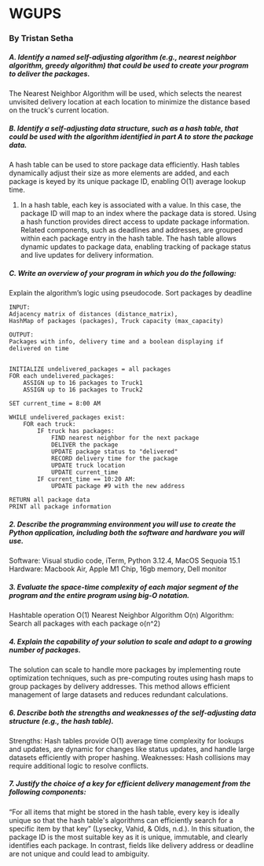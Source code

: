 # WGUPS
### By Tristan Setha
##### A.  Identify a named self-adjusting algorithm (e.g., nearest neighbor algorithm, greedy algorithm) that could be used to create your program to deliver the packages.

The Nearest Neighbor Algorithm will be used, which selects the nearest unvisited delivery location at each location to minimize  the distance based on the truck's current location.

##### B.  Identify a self-adjusting data structure, such as a hash table, that could be used with the algorithm identified in part A to store the package data.

A hash table can be used to store package data efficiently. Hash tables dynamically adjust their size as more elements are added, and each package is keyed by its unique package ID, enabling O(1) average lookup time.

1. In a hash table, each key is associated with a value. In this case, the package ID will map to an index where the package data is stored. Using a hash function provides direct access to update package information. Related components, such as deadlines and addresses, are grouped within each package entry in the hash table. The hash table allows dynamic updates to package data, enabling tracking of package status and live updates for delivery information.


##### C.  Write an overview of your program in which you do the following:


Explain the algorithm’s logic using pseudocode.
	Sort packages by deadline
```
INPUT: 
Adjacency matrix of distances (distance_matrix), 
HashMap of packages (packages), Truck capacity (max_capacity)

OUTPUT:
Packages with info, delivery time and a boolean displaying if delivered on time


INITIALIZE undelivered_packages = all packages
FOR each undelivered_packages:
    ASSIGN up to 16 packages to Truck1
    ASSIGN up to 16 packages to Truck2

SET current_time = 8:00 AM

WHILE undelivered_packages exist:
    FOR each truck:
        IF truck has packages:
            FIND nearest neighbor for the next package
            DELIVER the package
            UPDATE package status to "delivered"
            RECORD delivery time for the package
            UPDATE truck location
            UPDATE current_time
        IF current_time == 10:20 AM:
            UPDATE package #9 with the new address

RETURN all package data
PRINT all package information
```
##### 2.  Describe the programming environment you will use to create the Python application, including both the software and hardware you will use.
Software: Visual studio code, iTerm, Python 3.12.4, MacOS Sequoia 15.1
Hardware: Macbook Air, Apple M1 Chip, 16gb memory, Dell monitor

##### 3.  Evaluate the space-time complexity of each major segment of the program and the entire program using big-O notation.

Hashtable operation O(1)
Nearest Neighbor Algorithm O(n)
Algorithm: Search all packages with each package o(n^2)


##### 4.  Explain the capability of your solution to scale and adapt to a growing number of packages.

The solution can scale to handle more packages by implementing route optimization techniques, such as pre-computing routes using hash maps to group packages by delivery addresses. This method allows efficient management of large datasets and reduces redundant calculations.


##### 6.  Describe both the strengths and weaknesses of the self-adjusting data structure (e.g., the hash table).

Strengths: Hash tables provide O(1) average time complexity for lookups and updates, are dynamic for changes like status updates, and handle large datasets efficiently with proper hashing.
Weaknesses: Hash collisions may require additional logic to resolve conflicts.

##### 7.  Justify the choice of a key for efficient delivery management from the following components:
	
“For all items that might be stored in the hash table, every key is ideally unique so that the hash table's algorithms can efficiently search for a specific item by that key” (Lysecky, Vahid, & Olds, n.d.). In this situation, the package ID is the most suitable key as it is unique, immutable, and clearly identifies each package. In contrast, fields like delivery address or deadline are not unique and could lead to ambiguity.

